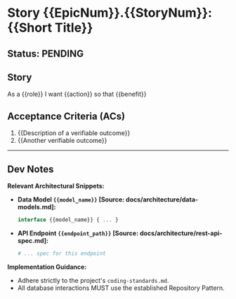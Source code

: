 # Story {{EpicNum}}.{{StoryNum}}: {{Short Title}}

## Status: PENDING

## Story
As a {{role}}
I want {{action}}
so that {{benefit}}

## Acceptance Criteria (ACs)
1. {{Description of a verifiable outcome}}
2. {{Another verifiable outcome}}

---
## Dev Notes
<!--
  This section is populated by @bob (Task Decomposer).
  It contains only the critical, specific technical context from the
  architecture documents needed for this story.
-->
**Relevant Architectural Snippets:**
- **Data Model `{{model_name}}` [Source: docs/architecture/data-models.md]:**
  ```typescript
  interface {{model_name}} { ... }
  ```
- **API Endpoint `{{endpoint_path}}` [Source: docs/architecture/rest-api-spec.md]:**
  ```yaml
  # ... spec for this endpoint
  ```

**Implementation Guidance:**
- Adhere strictly to the project's `coding-standards.md`.
- All database interactions MUST use the established Repository Pattern.

